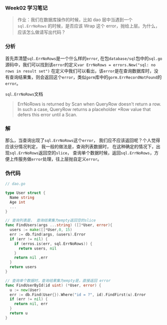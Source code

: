 ### Week02 学习笔记

> 作业：我们在数据库操作的时候，比如 dao 层中当遇到一个 `sql.ErrNoRows` 的时候，是否应该 Wrap 这个 error，抛给上层。为什么，应该怎么做请写出代码？

### 分析

首先弄清楚`sql.ErrNoRows`是一个什么样的`error`, 在包`database/sql`包中的`sql.go`源码中，我们可以找到该`error`的定义`var ErrNoRows = errors.New("sql: no rows in result set")` 在定义中我们可以看出，该`error`是在查询数据库时，没有查询结果集，则会返回这个`error`，类似`gorm`库中的`gorm.ErrRecordNotFound`的`error`。

`sql.ErrNoRows`文档

> ErrNoRows is returned by Scan when QueryRow doesn't return a row. In such a case, QueryRow returns a placeholder *Row value that defers this error until a Scan.

### 解

那么，当查询出现了`sql.ErrNoRows`这个`error`， 我们应不应该返回呢？个人觉得应该分情况判定， 我一般的做法是，查询列表数据时， 在这种确定的情况下，出现`sql.ErrNoRows`返回空的`slice`， 查询单个数据时候，返回`sql.ErrNoRows`，方便上传服务做`error`处理，往上层抛自定义`error`。

### 伪代码

```go
// dao.go

type User struct {
  Name string
  Age int
  ...
}

// 查询列表是， 查询结果集为empty返回空的slice
func FindUsers(args ...string) ([]*User, error){
  users := make([]*User,0, 15)
  err := db.find(args, &users).Error
  if (err != nil) {
    if (erros.is(err, sql.ErrNoRows)) {
      return users, nil
    }
    return nil ,err
  }
  return users
}

// 查询单个数据时，查询结果集为empty是，直接返回 error
func FindUserById(id uint) (*User, error) {
  u := new(User)
  err := db.Find(User{}).Where("id = ?", id).FindFirst(u).Error
  if (err != nil) {
    return nil, err
  }
  return u
}
```



